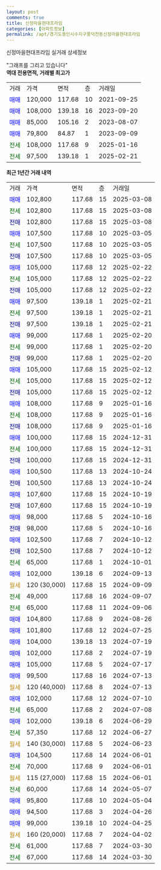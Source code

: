 ```yaml
---
layout: post
comments: true
title: 신정마을현대프라임
categories: [아파트정보]
permalink: /apt/경기도용인시수지구풍덕천동신정마을현대프라임
---
```


신정마을현대프라임 실거래 상세정보

<script type="text/javascript">
  google.charts.load('current', {'packages':['line', 'corechart']});
  google.charts.setOnLoadCallback(drawChart);

  function drawChart() {
    var data = new google.visualization.DataTable();
    data.addColumn('date', '거래일');
    data.addColumn('number', "매매");
    data.addColumn('number', "전세");
    data.addColumn('number', "전매");

    data.addRows([[new Date(Date.parse("2025-03-08")), 102800, null, null], [new Date(Date.parse("2025-03-08")), null, 102800, null], [new Date(Date.parse("2025-03-08")), null, null, 102800], [new Date(Date.parse("2025-03-05")), 107500, null, null], [new Date(Date.parse("2025-03-05")), null, 107500, null], [new Date(Date.parse("2025-03-05")), null, null, 107500], [new Date(Date.parse("2025-02-22")), 105000, null, null], [new Date(Date.parse("2025-02-22")), null, 105000, null], [new Date(Date.parse("2025-02-22")), null, null, 105000], [new Date(Date.parse("2025-02-21")), 97500, null, null], [new Date(Date.parse("2025-02-21")), null, 97500, null], [new Date(Date.parse("2025-02-21")), null, null, 97500], [new Date(Date.parse("2025-02-20")), 99000, null, null], [new Date(Date.parse("2025-02-20")), null, 99000, null], [new Date(Date.parse("2025-02-20")), null, null, 99000], [new Date(Date.parse("2025-02-12")), 105000, null, null], [new Date(Date.parse("2025-02-12")), null, 105000, null], [new Date(Date.parse("2025-02-12")), null, null, 105000], [new Date(Date.parse("2025-01-16")), 108000, null, null], [new Date(Date.parse("2025-01-16")), null, 108000, null], [new Date(Date.parse("2025-01-16")), null, null, 108000], [new Date(Date.parse("2024-12-31")), 100000, null, null], [new Date(Date.parse("2024-12-31")), null, 100000, null], [new Date(Date.parse("2024-12-31")), null, null, 100000], [new Date(Date.parse("2024-10-24")), 100500, null, null], [new Date(Date.parse("2024-10-24")), null, null, 100500], [new Date(Date.parse("2024-10-19")), 107600, null, null], [new Date(Date.parse("2024-10-19")), null, null, 107600], [new Date(Date.parse("2024-10-16")), 98000, null, null], [new Date(Date.parse("2024-10-16")), null, null, 98000], [new Date(Date.parse("2024-10-12")), 102500, null, null], [new Date(Date.parse("2024-10-12")), null, null, 102500], [new Date(Date.parse("2024-10-01")), null, 65000, null], [new Date(Date.parse("2024-09-13")), 102000, null, null], [new Date(Date.parse("2024-09-09")), null, null, null], [new Date(Date.parse("2024-09-07")), null, 49000, null], [new Date(Date.parse("2024-09-06")), null, 65000, null], [new Date(Date.parse("2024-08-26")), 104800, null, null], [new Date(Date.parse("2024-07-25")), 101800, null, null], [new Date(Date.parse("2024-07-19")), 104000, null, null], [new Date(Date.parse("2024-07-19")), 102000, null, null], [new Date(Date.parse("2024-07-17")), 105000, null, null], [new Date(Date.parse("2024-07-13")), 99500, null, null], [new Date(Date.parse("2024-07-13")), null, null, null], [new Date(Date.parse("2024-07-10")), 102000, null, null], [new Date(Date.parse("2024-07-08")), null, 65000, null], [new Date(Date.parse("2024-06-29")), 102000, null, null], [new Date(Date.parse("2024-06-27")), null, 57350, null], [new Date(Date.parse("2024-06-23")), null, null, null], [new Date(Date.parse("2024-06-01")), 104500, null, null], [new Date(Date.parse("2024-06-01")), null, 70000, null], [new Date(Date.parse("2024-06-01")), null, null, null], [new Date(Date.parse("2024-05-07")), null, 60000, null], [new Date(Date.parse("2024-05-04")), 95800, null, null], [new Date(Date.parse("2024-04-26")), 94500, null, null], [new Date(Date.parse("2024-04-25")), 99000, null, null], [new Date(Date.parse("2024-04-02")), null, null, null], [new Date(Date.parse("2024-03-30")), null, 61000, null], [new Date(Date.parse("2024-03-30")), null, 67000, null]]);

    var options = {
      hAxis: {
        format: 'yyyy/MM/dd'
      },    
      lineWidth: 0,
      pointsVisible: true,    
      title: '최근 1년간 유형별 실거래가 분포',
      legend: { position: 'bottom' }
    };

    var formatter = new google.visualization.NumberFormat({pattern:'###,###'} );
    formatter.format(data, 1);
    formatter.format(data, 2);
    
    setTimeout(function() {
        var chart = new google.visualization.LineChart(document.getElementById('columnchart_material'));
        chart.draw(data, (options));
        document.getElementById('loading').style.display = 'none';
    }, 200);
  }
</script>


<div id="loading" style="z-index:20; display: block; margin-left: 0px">"그래프를 그리고 있습니다"</div>
<div id="columnchart_material" style="width: 95%; margin-left: 0px; display: block"></div>
<!-- contents start -->
<b>역대 전용면적, 거래별 최고가</b>
<table class="sortable">
    <tr>
      <td>거래</td>
      <td>가격</td>
      <td>면적</td>
      <td>층</td>
      <td>거래일</td>
    </tr>
        <tr>
          <td><a style="color: blue">매매</a></td>
          <td>120,000</td>
          <td>117.68</td>
          <td>10</td>
          <td>2021-09-25</td>
        </tr>            <tr>
          <td><a style="color: blue">매매</a></td>
          <td>108,000</td>
          <td>139.18</td>
          <td>16</td>
          <td>2023-09-20</td>
        </tr>            <tr>
          <td><a style="color: blue">매매</a></td>
          <td>85,000</td>
          <td>105.16</td>
          <td>2</td>
          <td>2023-08-07</td>
        </tr>            <tr>
          <td><a style="color: blue">매매</a></td>
          <td>79,800</td>
          <td>84.87</td>
          <td>1</td>
          <td>2023-09-09</td>
        </tr>        
        <tr>
              <td><a style="color: darkgreen">전세</a></td>
              <td>108,000</td>
              <td>117.68</td>
              <td>9</td>
              <td>2025-01-16</td>
            </tr>            <tr>
              <td><a style="color: darkgreen">전세</a></td>
              <td>97,500</td>
              <td>139.18</td>
              <td>1</td>
              <td>2025-02-21</td>
            </tr>        
    
</table>

<b>최근 1년간 거래 내역</b>

<table class="sortable">
    <tr>
      <td>거래</td>
      <td>가격</td>
      <td>면적</td>
      <td>층</td>
      <td>거래일</td>
    </tr>
    <tr>
      <td><a style="color: blue">매매</a></td>
      <td>102,800</td>
      <td>117.68</td>
      <td>15</td>
      <td>2025-03-08</td>
    </tr>          <tr>
      <td><a style="color: darkgreen">전세</a></td>
      <td>102,800</td>
      <td>117.68</td>
      <td>15</td>
      <td>2025-03-08</td>
    </tr>          <tr>
      <td><a style="color: darkblue">전매</a></td>
      <td>102,800</td>
      <td>117.68</td>
      <td>15</td>
      <td>2025-03-08</td>
    </tr>          <tr>
      <td><a style="color: blue">매매</a></td>
      <td>107,500</td>
      <td>117.68</td>
      <td>10</td>
      <td>2025-03-05</td>
    </tr>          <tr>
      <td><a style="color: darkgreen">전세</a></td>
      <td>107,500</td>
      <td>117.68</td>
      <td>10</td>
      <td>2025-03-05</td>
    </tr>          <tr>
      <td><a style="color: darkblue">전매</a></td>
      <td>107,500</td>
      <td>117.68</td>
      <td>10</td>
      <td>2025-03-05</td>
    </tr>          <tr>
      <td><a style="color: blue">매매</a></td>
      <td>105,000</td>
      <td>117.68</td>
      <td>12</td>
      <td>2025-02-22</td>
    </tr>          <tr>
      <td><a style="color: darkgreen">전세</a></td>
      <td>105,000</td>
      <td>117.68</td>
      <td>12</td>
      <td>2025-02-22</td>
    </tr>          <tr>
      <td><a style="color: darkblue">전매</a></td>
      <td>105,000</td>
      <td>117.68</td>
      <td>12</td>
      <td>2025-02-22</td>
    </tr>          <tr>
      <td><a style="color: blue">매매</a></td>
      <td>97,500</td>
      <td>139.18</td>
      <td>1</td>
      <td>2025-02-21</td>
    </tr>          <tr>
      <td><a style="color: darkgreen">전세</a></td>
      <td>97,500</td>
      <td>139.18</td>
      <td>1</td>
      <td>2025-02-21</td>
    </tr>          <tr>
      <td><a style="color: darkblue">전매</a></td>
      <td>97,500</td>
      <td>139.18</td>
      <td>1</td>
      <td>2025-02-21</td>
    </tr>          <tr>
      <td><a style="color: blue">매매</a></td>
      <td>99,000</td>
      <td>117.68</td>
      <td>1</td>
      <td>2025-02-20</td>
    </tr>          <tr>
      <td><a style="color: darkgreen">전세</a></td>
      <td>99,000</td>
      <td>117.68</td>
      <td>1</td>
      <td>2025-02-20</td>
    </tr>          <tr>
      <td><a style="color: darkblue">전매</a></td>
      <td>99,000</td>
      <td>117.68</td>
      <td>1</td>
      <td>2025-02-20</td>
    </tr>          <tr>
      <td><a style="color: blue">매매</a></td>
      <td>105,000</td>
      <td>117.68</td>
      <td>15</td>
      <td>2025-02-12</td>
    </tr>          <tr>
      <td><a style="color: darkgreen">전세</a></td>
      <td>105,000</td>
      <td>117.68</td>
      <td>15</td>
      <td>2025-02-12</td>
    </tr>          <tr>
      <td><a style="color: darkblue">전매</a></td>
      <td>105,000</td>
      <td>117.68</td>
      <td>15</td>
      <td>2025-02-12</td>
    </tr>          <tr>
      <td><a style="color: blue">매매</a></td>
      <td>108,000</td>
      <td>117.68</td>
      <td>9</td>
      <td>2025-01-16</td>
    </tr>          <tr>
      <td><a style="color: darkgreen">전세</a></td>
      <td>108,000</td>
      <td>117.68</td>
      <td>9</td>
      <td>2025-01-16</td>
    </tr>          <tr>
      <td><a style="color: darkblue">전매</a></td>
      <td>108,000</td>
      <td>117.68</td>
      <td>9</td>
      <td>2025-01-16</td>
    </tr>          <tr>
      <td><a style="color: blue">매매</a></td>
      <td>100,000</td>
      <td>117.68</td>
      <td>15</td>
      <td>2024-12-31</td>
    </tr>          <tr>
      <td><a style="color: darkgreen">전세</a></td>
      <td>100,000</td>
      <td>117.68</td>
      <td>15</td>
      <td>2024-12-31</td>
    </tr>          <tr>
      <td><a style="color: darkblue">전매</a></td>
      <td>100,000</td>
      <td>117.68</td>
      <td>15</td>
      <td>2024-12-31</td>
    </tr>          <tr>
      <td><a style="color: blue">매매</a></td>
      <td>100,500</td>
      <td>117.68</td>
      <td>13</td>
      <td>2024-10-24</td>
    </tr>          <tr>
      <td><a style="color: darkblue">전매</a></td>
      <td>100,500</td>
      <td>117.68</td>
      <td>13</td>
      <td>2024-10-24</td>
    </tr>          <tr>
      <td><a style="color: blue">매매</a></td>
      <td>107,600</td>
      <td>117.68</td>
      <td>15</td>
      <td>2024-10-19</td>
    </tr>          <tr>
      <td><a style="color: darkblue">전매</a></td>
      <td>107,600</td>
      <td>117.68</td>
      <td>15</td>
      <td>2024-10-19</td>
    </tr>          <tr>
      <td><a style="color: blue">매매</a></td>
      <td>98,000</td>
      <td>117.68</td>
      <td>5</td>
      <td>2024-10-16</td>
    </tr>          <tr>
      <td><a style="color: darkblue">전매</a></td>
      <td>98,000</td>
      <td>117.68</td>
      <td>5</td>
      <td>2024-10-16</td>
    </tr>          <tr>
      <td><a style="color: blue">매매</a></td>
      <td>102,500</td>
      <td>117.68</td>
      <td>7</td>
      <td>2024-10-12</td>
    </tr>          <tr>
      <td><a style="color: darkblue">전매</a></td>
      <td>102,500</td>
      <td>117.68</td>
      <td>7</td>
      <td>2024-10-12</td>
    </tr>          <tr>
      <td><a style="color: darkgreen">전세</a></td>
      <td>65,000</td>
      <td>117.68</td>
      <td>1</td>
      <td>2024-10-01</td>
    </tr>          <tr>
      <td><a style="color: blue">매매</a></td>
      <td>102,000</td>
      <td>139.18</td>
      <td>6</td>
      <td>2024-09-13</td>
    </tr>          <tr>
      <td><a style="color: darkgoldenrod">월세</a></td>
      <td>120 (30,000)</td>
      <td>117.68</td>
      <td>15</td>
      <td>2024-09-09</td>
    </tr>          <tr>
      <td><a style="color: darkgreen">전세</a></td>
      <td>49,000</td>
      <td>117.68</td>
      <td>16</td>
      <td>2024-09-07</td>
    </tr>          <tr>
      <td><a style="color: darkgreen">전세</a></td>
      <td>65,000</td>
      <td>117.68</td>
      <td>11</td>
      <td>2024-09-06</td>
    </tr>          <tr>
      <td><a style="color: blue">매매</a></td>
      <td>104,800</td>
      <td>117.68</td>
      <td>9</td>
      <td>2024-08-26</td>
    </tr>          <tr>
      <td><a style="color: blue">매매</a></td>
      <td>101,800</td>
      <td>117.68</td>
      <td>12</td>
      <td>2024-07-25</td>
    </tr>          <tr>
      <td><a style="color: blue">매매</a></td>
      <td>104,000</td>
      <td>139.18</td>
      <td>13</td>
      <td>2024-07-19</td>
    </tr>          <tr>
      <td><a style="color: blue">매매</a></td>
      <td>102,000</td>
      <td>117.68</td>
      <td>2</td>
      <td>2024-07-19</td>
    </tr>          <tr>
      <td><a style="color: blue">매매</a></td>
      <td>105,000</td>
      <td>117.68</td>
      <td>5</td>
      <td>2024-07-17</td>
    </tr>          <tr>
      <td><a style="color: blue">매매</a></td>
      <td>99,500</td>
      <td>117.68</td>
      <td>16</td>
      <td>2024-07-13</td>
    </tr>          <tr>
      <td><a style="color: darkgoldenrod">월세</a></td>
      <td>120 (40,000)</td>
      <td>117.68</td>
      <td>8</td>
      <td>2024-07-13</td>
    </tr>          <tr>
      <td><a style="color: blue">매매</a></td>
      <td>102,000</td>
      <td>117.68</td>
      <td>12</td>
      <td>2024-07-10</td>
    </tr>          <tr>
      <td><a style="color: darkgreen">전세</a></td>
      <td>65,000</td>
      <td>117.68</td>
      <td>2</td>
      <td>2024-07-08</td>
    </tr>          <tr>
      <td><a style="color: blue">매매</a></td>
      <td>102,000</td>
      <td>139.18</td>
      <td>6</td>
      <td>2024-06-29</td>
    </tr>          <tr>
      <td><a style="color: darkgreen">전세</a></td>
      <td>57,350</td>
      <td>117.68</td>
      <td>12</td>
      <td>2024-06-27</td>
    </tr>          <tr>
      <td><a style="color: darkgoldenrod">월세</a></td>
      <td>140 (30,000)</td>
      <td>117.68</td>
      <td>5</td>
      <td>2024-06-23</td>
    </tr>          <tr>
      <td><a style="color: blue">매매</a></td>
      <td>104,500</td>
      <td>117.68</td>
      <td>14</td>
      <td>2024-06-01</td>
    </tr>          <tr>
      <td><a style="color: darkgreen">전세</a></td>
      <td>70,000</td>
      <td>117.68</td>
      <td>9</td>
      <td>2024-06-01</td>
    </tr>          <tr>
      <td><a style="color: darkgoldenrod">월세</a></td>
      <td>115 (27,000)</td>
      <td>117.68</td>
      <td>15</td>
      <td>2024-06-01</td>
    </tr>          <tr>
      <td><a style="color: darkgreen">전세</a></td>
      <td>60,000</td>
      <td>117.68</td>
      <td>14</td>
      <td>2024-05-07</td>
    </tr>          <tr>
      <td><a style="color: blue">매매</a></td>
      <td>95,800</td>
      <td>117.68</td>
      <td>10</td>
      <td>2024-05-04</td>
    </tr>          <tr>
      <td><a style="color: blue">매매</a></td>
      <td>94,500</td>
      <td>117.68</td>
      <td>3</td>
      <td>2024-04-26</td>
    </tr>          <tr>
      <td><a style="color: blue">매매</a></td>
      <td>99,000</td>
      <td>139.18</td>
      <td>10</td>
      <td>2024-04-25</td>
    </tr>          <tr>
      <td><a style="color: darkgoldenrod">월세</a></td>
      <td>160 (20,000)</td>
      <td>117.68</td>
      <td>7</td>
      <td>2024-04-02</td>
    </tr>          <tr>
      <td><a style="color: darkgreen">전세</a></td>
      <td>61,000</td>
      <td>117.68</td>
      <td>7</td>
      <td>2024-03-30</td>
    </tr>          <tr>
      <td><a style="color: darkgreen">전세</a></td>
      <td>67,000</td>
      <td>117.68</td>
      <td>14</td>
      <td>2024-03-30</td>
    </tr>      </table>
<!-- contents end -->    

